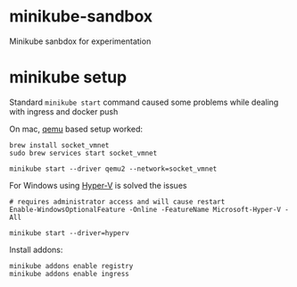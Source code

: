 # minikube-sandbox
Minikube sanbdox for experimentation


# minikube setup
Standard `minikube start` command caused some problems while dealing with ingress and docker push 

On mac, [qemu](https://minikube.sigs.k8s.io/docs/drivers/qemu/) based setup worked:
```shell
brew install socket_vmnet
sudo brew services start socket_vmnet

minikube start --driver qemu2 --network=socket_vmnet
```
For Windows using [Hyper-V](https://minikube.sigs.k8s.io/docs/drivers/hyperv/) is solved the issues
```shell
# requires administrator access and will cause restart
Enable-WindowsOptionalFeature -Online -FeatureName Microsoft-Hyper-V -All

minikube start --driver=hyperv 
```

Install addons:
```shell
minikube addons enable registry
minikube addons enable ingress
```



